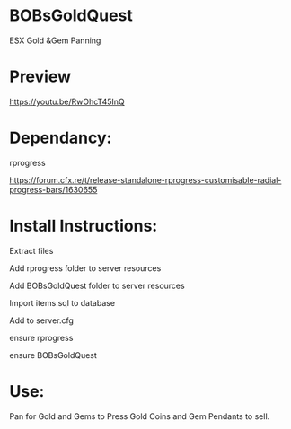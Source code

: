 # BOBsGoldQuest

ESX Gold &Gem Panning

# Preview

https://youtu.be/RwOhcT45InQ

# Dependancy:
rprogress

https://forum.cfx.re/t/release-standalone-rprogress-customisable-radial-progress-bars/1630655

# Install Instructions:

Extract files

Add rprogress folder to server resources

Add BOBsGoldQuest folder to server resources

Import items.sql to database

Add to server.cfg

ensure rprogress

ensure BOBsGoldQuest

# Use:

Pan for Gold and Gems to Press Gold Coins and Gem Pendants to sell.